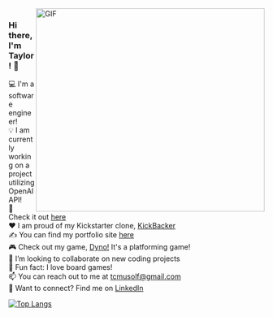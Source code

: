 <img align="right" alt="GIF" src="https://user-images.githubusercontent.com/71670060/116963039-97e0e880-ac5c-11eb-96ee-f314fa4f9d1d.gif" width="450" height="400" />

### Hi there, I'm Taylor! 👋

💻 I'm a software engineer! <br/>
💡 I am currently working on a project utilizing OpenAI API! <br/>
:eyes: Check it out [here][chatai] <br/>
❤️ I am proud of my Kickstarter clone, [KickBacker][kickbacker] <br/>
✍ You can find my portfolio site [here][portfolio] <br/>
🎮 Check out my game, [Dyno!][dyno] It's a platforming game! <br/>
:rocket: I’m looking to collaborate on new coding projects <br/>
🎲 Fun fact: I love board games! <br/>
📫 You can reach out to me at tcmusolf@gmail.com <br/>
🔗 Want to connect? Find me on [LinkedIn][linkedin] <br/>

[![Top Langs](https://github-readme-stats.vercel.app/api/top-langs/?username=taylormusolf&layout=compact)](https://github.com/anuraghazra/github-readme-stats)

<!-- ![GitHub stats](https://github-readme-stats.vercel.app/api?username=taylormusolf&show_icons=true)   -->

<!-- ![GitHub streak stats](https://github-readme-streak-stats.herokuapp.com/?user=taylormusolf)  -->
  
[chatai]: https://chatai.taylormusolf.com/
[linkedin]: https://www.linkedin.com/in/taylor-musolf/
[portfolio]: https://taylormusolf.com/
[angellist]: https://wellfound.com/u/taylor-musolf
[kickbacker]: https://kickbacker.taylormusolf.com/
[dyno]: https://dyno.taylormusolf.com/
